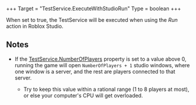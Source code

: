+++
Target = "TestService.ExecuteWithStudioRun"
Type = boolean
+++

When set to true, the TestService will be executed when using the _Run_ action in Roblox Studio.## Notes* If the [TestService.NumberOfPlayers](https://developer.roblox.com/api-reference/property/TestService/NumberOfPlayers) property is set to a value above 0, running the game will open `NumberOfPlayers + 1` studio windows, where one window is a server, and the rest are players connected to that server.	* Try to keep this value within a rational range (1 to 8 players at most), or else your computer's CPU will get overloaded.